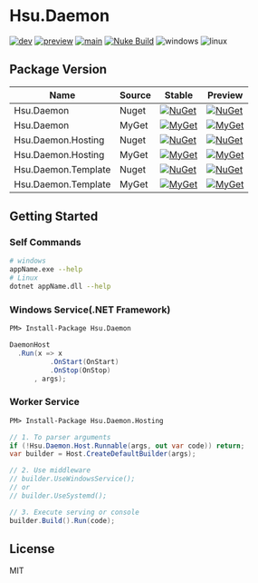 # Hsu.Daemon

[![dev](https://github.com/hsu-net/daemon/actions/workflows/build.yml/badge.svg?branch=dev)](https://github.com/hsu-net/daemon/actions/workflows/build.yml)
[![preview](https://github.com/hsu-net/daemon/actions/workflows/deploy.yml/badge.svg?branch=preview)](https://github.com/hsu-net/daemon/actions/workflows/deploy.yml)
[![main](https://github.com/hsu-net/daemon/actions/workflows/deploy.yml/badge.svg?branch=main)](https://github.com/hsu-net/daemon/actions/workflows/deploy.yml)
[![Nuke Build](https://img.shields.io/badge/nuke-build-yellow.svg)](https://github.com/nuke-build/nuke)
![windows](https://img.shields.io/badge/OS-Windows-blue.svg)
![linux](https://img.shields.io/badge/OS-Linux-blue.svg)


## Package Version

| Name | Source | Stable | Preview |
|---|---|---|---|
| Hsu.Daemon | Nuget | [![NuGet](https://img.shields.io/nuget/v/Hsu.Daemon?style=flat-square)](https://www.nuget.org/packages/Hsu.Daemon) | [![NuGet](https://img.shields.io/nuget/vpre/Hsu.Daemon?style=flat-square)](https://www.nuget.org/packages/Hsu.Daemon) |
| Hsu.Daemon | MyGet | [![MyGet](https://img.shields.io/myget/godsharp/v/Hsu.Daemon?style=flat-square&label=myget)](https://www.myget.org/feed/godsharp/package/nuget/Hsu.Daemon) | [![MyGet](https://img.shields.io/myget/godsharp/vpre/Hsu.Daemon?style=flat-square&label=myget)](https://www.myget.org/feed/godsharp/package/nuget/Hsu.Daemon) |
| Hsu.Daemon.Hosting | Nuget | [![NuGet](https://img.shields.io/nuget/v/Hsu.Daemon.Hosting?style=flat-square)](https://www.nuget.org/packages/Hsu.Daemon.Hosting) | [![NuGet](https://img.shields.io/nuget/vpre/Hsu.Daemon.Hosting?style=flat-square)](https://www.nuget.org/packages/Hsu.Daemon.Hosting) |
| Hsu.Daemon.Hosting | MyGet | [![MyGet](https://img.shields.io/myget/godsharp/v/Hsu.Daemon.Hosting?style=flat-square&label=myget)](https://www.myget.org/feed/godsharp/package/nuget/Hsu.Daemon.Hosting) | [![MyGet](https://img.shields.io/myget/godsharp/vpre/Hsu.Daemon.Hosting?style=flat-square&label=myget)](https://www.myget.org/feed/godsharp/package/nuget/Hsu.Daemon.Hosting) |
| Hsu.Daemon.Template | Nuget | [![NuGet](https://img.shields.io/nuget/v/Hsu.Daemon.Template?style=flat-square)](https://www.nuget.org/packages/Hsu.Daemon.Template) | [![NuGet](https://img.shields.io/nuget/vpre/Hsu.Daemon.Template?style=flat-square)](https://www.nuget.org/packages/Hsu.Daemon.Template) |
| Hsu.Daemon.Template | MyGet | [![MyGet](https://img.shields.io/myget/godsharp/v/Hsu.Daemon.Template?style=flat-square&label=myget)](https://www.myget.org/feed/godsharp/package/nuget/Hsu.Daemon.Template) | [![MyGet](https://img.shields.io/myget/godsharp/vpre/Hsu.Daemon.Template?style=flat-square&label=myget)](https://www.myget.org/feed/godsharp/package/nuget/Hsu.Daemon.Template) |

## Getting Started

### Self Commands

  ```bash
  # windows
  appName.exe --help
  # Linux
  dotnet appName.dll --help
  ```

### Windows Service(.NET Framework)

  ```ps
  PM> Install-Package Hsu.Daemon
  ```

  ```csharp
  DaemonHost
    .Run(x => x
            .OnStart(OnStart)
            .OnStop(OnStop)
        , args);
  ```
### Worker Service


  ```ps
  PM> Install-Package Hsu.Daemon.Hosting
  ```

  ```csharp
  // 1. To parser arguments 
  if (!Hsu.Daemon.Host.Runnable(args, out var code)) return;
  var builder = Host.CreateDefaultBuilder(args);
  
  // 2. Use middleware
  // builder.UseWindowsService();
  // or
  // builder.UseSystemd();

  // 3. Execute serving or console
  builder.Build().Run(code);
  ```

## License

  MIT
